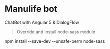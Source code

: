 # Manulife bot 

ChatBot with Angular 5 & DialogFlow 

>Override and install node-sass module

npm install --save-dev  --unsafe-perm node-sass
